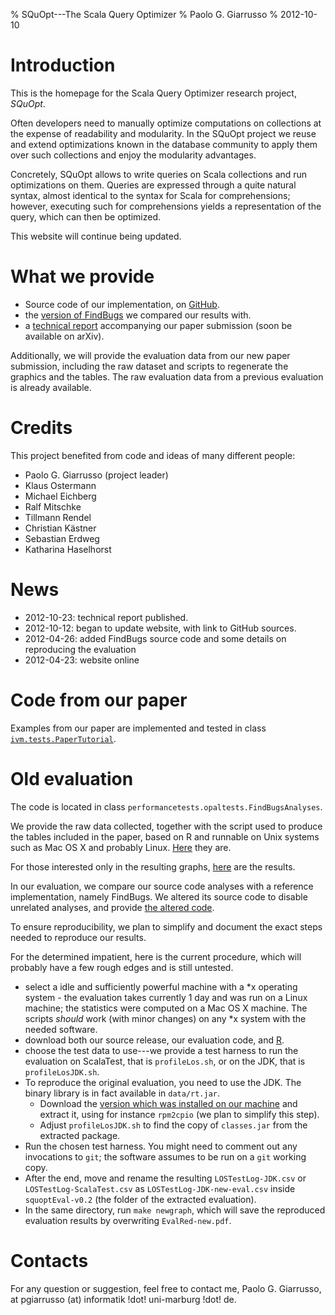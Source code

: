 % SQuOpt---The Scala Query Optimizer
% Paolo G. Giarrusso
% 2012-10-10
# Introduction

This is the homepage for the Scala Query Optimizer research project, _SQuOpt_.

Often developers need to manually optimize computations on collections at the expense of
readability and modularity. In the SQuOpt project we reuse and extend optimizations known in
the database community to apply them over such collections and enjoy the
modularity advantages.

Concretely, SQuOpt allows to write queries on Scala collections and run
optimizations on them.
Queries are expressed through a quite natural syntax, almost identical to the
syntax for Scala for comprehensions; however, executing such for comprehensions
yields a representation of the query, which can then be optimized.

This website will continue being updated.

# What we provide
<!--
We provide two source releases:

- the source release on which we ran the evaluation in the paper (0.1, from 2012-04-09);
- the current source release (0.2 from 2012-04-22), which corresponds more closely to the code
  presented in the paper (with mostly cosmetic changes and some bugfixes).
-->

- Source code of our implementation, on [GitHub](https://github.com/ps-mr/LinqOnSteroids).
- the [version of FindBugs](https://github.com/ps-mr/FindBugsBenchmark) we compared our results with.
- a [technical report](giarrusso-techrep.pdf) accompanying our paper submission (soon be available on arXiv).

Additionally, we will provide the evaluation data from our new paper submission, including the
raw dataset and scripts to regenerate the graphics and the tables.
The raw evaluation data from a previous evaluation is already available.

<!--
- updated evaluation results from version 0.2, which lead to essentially the same
  conclusions.
-->
<!--the elaboration scripts and statistics-->

# Credits
This project benefited from code and ideas of many different people:

- Paolo G. Giarrusso (project leader)
- Klaus Ostermann
- Michael Eichberg
- Ralf Mitschke
- Tillmann Rendel
- Christian Kästner
- Sebastian Erdweg
- Katharina Haselhorst

# News
- 2012-10-23: technical report published.
- 2012-10-12: began to update website, with link to GitHub sources.
- 2012-04-26: added FindBugs source code and some details on reproducing the
  evaluation
- 2012-04-23: website online

<!--
# Releases

- 0.2 --- 2012-04-22 --- [.tar.gz](SQuOpt/tarballs/squopt-v0.2.tar.gz)
    - Renames and refactorings to match the paper.
    - Updated the evaluation code (`COVARIANT_EQUALS`,
      `RUN_FINALIZERS_ON_EXIT` were modified slightly to match FindBugs)
    - Updated PaperTutorial and resynced with the paper
    - Fixed a few bugs.
    - Less type annotations are needed in the optimizer.
- 0.1 --- 2012-04-09 --- [.tar.gz](SQuOpt/tarballs/squopt-v0.1.tar.gz)
    - First release
Note: User documentation is currently missing.

-->

# Code from our paper
Examples from our paper are implemented and tested in class [`ivm.tests.PaperTutorial`](https://github.com/ps-mr/LinqOnSteroids/blob/master/src/test/scala/ivm/tests/PaperTutorial.scala).

# Old evaluation
<!--
The evaluation included in the paper was done on release 0.1; the new release
gives similar results.
-->
The code is located in class `performancetests.opaltests.FindBugsAnalyses`.

We provide the raw data collected, together with the script used to produce the
tables included in the paper, based on R and runnable on Unix systems such as
Mac OS X and probably Linux. [Here](SQuOpt/tarballs/evaluation-v0.2.tar.gz) they are.

For those interested only in the resulting graphs,
[here](SQuOpt/EvalRed-new.pdf) are the results.

In our evaluation, we compare our source code analyses with a reference
implementation, namely FindBugs. We altered its source code to disable unrelated
analyses, and provide [the altered code](https://github.com/ps-mr/FindBugsBenchmark).

To ensure reproducibility, we plan to simplify and document the exact steps needed to
reproduce our results.

For the determined impatient, here is the current procedure, which will probably
have a few rough edges and is still untested.

- select a idle and sufficiently powerful machine with a *x operating system -
the evaluation takes currently 1 day and was run on a Linux machine; the
statistics were computed on a Mac OS X machine. The scripts _should_ work
(with minor changes) on any *x system with the needed software.
- download both our source release, our evaluation code, and
[R](http://www.r-project.org/).
- choose the test data to use---we provide a test harness to run the evaluation on
ScalaTest, that is `profileLos.sh`, or on the JDK, that is `profileLosJDK.sh`.
- To reproduce the original evaluation, you need to use the JDK. The binary
  library is in fact available in `data/rt.jar`.
    - Download the [version which was installed on our machine][JDKLink]
and extract it, using for instance `rpm2cpio` (we plan to simplify this step).
    - Adjust `profileLosJDK.sh` to find the copy of `classes.jar` from the extracted
  package.
- Run the chosen test harness. You might need to comment out any invocations to
  `git`; the software assumes to be run on a `git` working copy.
- After the end, move and rename the resulting `LOSTestLog-JDK.csv` or
`LOSTestLog-ScalaTest.csv` as `LOSTestLog-JDK-new-eval.csv` 
inside `squoptEval-v0.2` (the folder of the extracted evaluation).
- In the same directory, run `make newgraph`, which will save the reproduced
evaluation results by overwriting `EvalRed-new.pdf`.

# Contacts
For any question or suggestion, feel free to contact me, Paolo G. Giarrusso, at
pgiarrusso (at) informatik !dot! uni-marburg !dot! de.

[JDKLink]: http://rpmfind.net/linux/RPM/centos/updates/6.2/x86_64/Packages/java-1.6.0-openjdk-1.6.0.0-1.43.1.10.6.el6_2.x86_64.html
